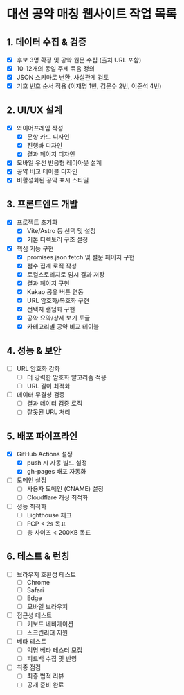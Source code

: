 # 대선 공약 매칭 웹사이트 작업 목록

## 1. 데이터 수집 & 검증
- [x] 후보 3명 확정 및 공약 원문 수집 (출처 URL 포함)
- [x] 10-12개의 동일 주제 묶음 정의
- [x] JSON 스키마로 변환, 사실관계 검토
- [x] 기호 번호 순서 적용 (이재명 1번, 김문수 2번, 이준석 4번)

## 2. UI/UX 설계
- [x] 와이어프레임 작성
  - [x] 문항 카드 디자인
  - [x] 진행바 디자인
  - [x] 결과 페이지 디자인
- [x] 모바일 우선 반응형 레이아웃 설계
- [x] 공약 비교 테이블 디자인
- [x] 비활성화된 공약 표시 스타일

## 3. 프론트엔드 개발
- [x] 프로젝트 초기화
  - [x] Vite/Astro 등 선택 및 설정
  - [x] 기본 디렉토리 구조 설정
- [x] 핵심 기능 구현
  - [x] promises.json fetch 및 설문 페이지 구현
  - [x] 점수 집계 로직 작성
  - [x] 로컬스토리지로 임시 결과 저장
  - [x] 결과 페이지 구현
  - [x] Kakao 공유 버튼 연동
  - [x] URL 암호화/복호화 구현
  - [x] 선택지 랜덤화 구현
  - [x] 공약 요약/상세 보기 토글
  - [x] 카테고리별 공약 비교 테이블

## 4. 성능 & 보안
- [ ] URL 암호화 강화
  - [ ] 더 강력한 암호화 알고리즘 적용
  - [ ] URL 길이 최적화
- [ ] 데이터 무결성 검증
  - [ ] 결과 데이터 검증 로직
  - [ ] 잘못된 URL 처리

## 5. 배포 파이프라인
- [x] GitHub Actions 설정
  - [x] push 시 자동 빌드 설정
  - [x] gh-pages 배포 자동화
- [ ] 도메인 설정
  - [ ] 사용자 도메인 (CNAME) 설정
  - [ ] Cloudflare 캐싱 최적화
- [ ] 성능 최적화
  - [ ] Lighthouse 체크
  - [ ] FCP < 2s 목표
  - [ ] 총 사이즈 < 200KB 목표

## 6. 테스트 & 런칭
- [ ] 브라우저 호환성 테스트
  - [ ] Chrome
  - [ ] Safari
  - [ ] Edge
  - [ ] 모바일 브라우저
- [ ] 접근성 테스트
  - [ ] 키보드 네비게이션
  - [ ] 스크린리더 지원
- [ ] 베타 테스트
  - [ ] 익명 베타 테스터 모집
  - [ ] 피드백 수집 및 반영
- [ ] 최종 점검
  - [ ] 최종 법적 리뷰
  - [ ] 공개 준비 완료 